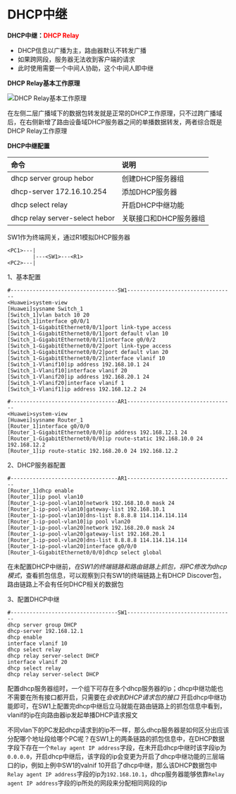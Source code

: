 # DHCP中继

**DHCP中继：<font color="red">DHCP Relay</font>**

- DHCP信息以广播为主，路由器默认不转发广播
- 如果跨网段，服务器无法收到客户端的请求
- 此时使用需要一个中间人协助，这个中间人即中继

**DHCP Relay基本工作原理**

![DHCP Relay基本工作原理](https://www.z4a.net/images/2024/06/21/DHCP.png)

在左侧二层广播域下的数据包转发就是正常的DHCP工作原理，只不过跨广播域后，在右侧新增了路由设备域DHCP服务器之间的单播数据转发，两者综合既是DHCP Relay工作原理

**DHCP中继配置**

| 命令 | 说明 |
| :-- | :-- |
| dhcp server group hebor | 创建DHCP服务器组 |
| dhcp-server 172.16.10.254 | 添加DHCP服务器 |
| dhcp select relay | 开启DHCP中继功能 |
| dhcp relay server-select hebor | 关联接口和DHCP服务器组 |

SW1作为终端网关，通过R1模拟DHCP服务器

```Topology
<PC1>---|
        |---<SW1>---<R1>
<PC2>---|
```

1、基本配置

```VRP
#----------------------------------SW1----------------------------------
<Huawei>system-view
[Huawei]sysname Switch_1
[Switch_1]vlan batch 10 20
[Switch_1]interface g0/0/1
[Switch_1-GigabitEthernet0/0/1]port link-type access
[Switch_1-GigabitEthernet0/0/1]port default vlan 10
[Switch_1-GigabitEthernet0/0/1]interface g0/0/2
[Switch_1-GigabitEthernet0/0/2]port link-type access
[Switch_1-GigabitEthernet0/0/2]port default vlan 20
[Switch_1-GigabitEthernet0/0/2]interface vlanif 10
[Switch_1-Vlanif10]ip address 192.168.10.1 24
[Switch_1-Vlanif10]interface vlanif 20
[Switch_1-Vlanif20]ip address 192.168.20.1 24
[Switch_1-Vlanif20]interface vlanif 1
[Switch_1-Vlanif1]ip address 192.168.12.2 24

#----------------------------------AR1----------------------------------
<Huawei>system-view
[Huawei]sysname Router_1
[Router_1]interface g0/0/0
[Router_1-GigabitEthernet0/0/0]ip address 192.168.12.1 24
[Router_1-GigabitEthernet0/0/0]ip route-static 192.168.10.0 24 192.168.12.2
[Router_1]ip route-static 192.168.20.0 24 192.168.12.2
```

2、DHCP服务器配置

```VRP
#----------------------------------AR1----------------------------------
[Router_1]dhcp enable
[Router_1]ip pool vlan10
[Router_1-ip-pool-vlan10]network 192.168.10.0 mask 24
[Router_1-ip-pool-vlan10]gateway-list 192.168.10.1
[Router_1-ip-pool-vlan10]dns-list 8.8.8.8 114.114.114.114
[Router_1-ip-pool-vlan10]ip pool vlan20
[Router_1-ip-pool-vlan20]network 192.168.20.0 mask 24
[Router_1-ip-pool-vlan20]gateway-list 192.168.20.1
[Router_1-ip-pool-vlan20]dns-list 8.8.8.8 114.114.114.114
[Router_1-ip-pool-vlan20]interface g0/0/0
[Router_1-GigabitEthernet0/0/0]dhcp select global
```

在未配置DHCP中继前，*在SW1的终端链路和路由链路上抓包，将PC修改为dhcp模式*，查看抓包信息，可以观察到只有SW1的终端链路上有DHCP Discover包，路由链路上不会有任何DHCP相关的数据包

3、配置DHCP中继

```VRP
#----------------------------------SW1----------------------------------
dhcp server group DHCP
dhcp-server 192.168.12.1
dhcp enable
interface vlanif 10
dhcp select relay
dhcp relay server-select DHCP
interface vlanif 20
dhcp select relay
dhcp relay server-select DHCP
```

配置dhcp服务器组时，一个组下可存在多个dhcp服务器的ip；dhcp中继功能也不需要在所有接口都开启，只需要在*会收到DHCP请求包的接口* 开启dhcp中继功能即可，在SW1上配置完dhcp中继后立马就能在路由链路上的抓包信息中看到，vlanif的ip在向路由器ip发起单播DHCP请求报文

不同vlan下的PC发起dhcp请求到的ip不一样，那么dhcp服务器是如何区分出应该分配哪个地址段给哪个PC呢？在SW1上的两条链路的抓包信息中，在DHCP数据字段下存在一个`Relay agent IP address`字段，在未开启dhcp中继时该字段ip为`0.0.0.0`，开启dhcp中继后，该字段的ip会变更为开启了dhcp中继功能的三层端口的ip，例如上例中SW1的valnif 10开启了dhcp中继，那么该DHCP数据包中`Relay agent IP address`字段的ip为`192.168.10.1`，dhcp服务器能够依靠`Relay agent IP address`字段的ip所处的网段来分配相同网段的ip